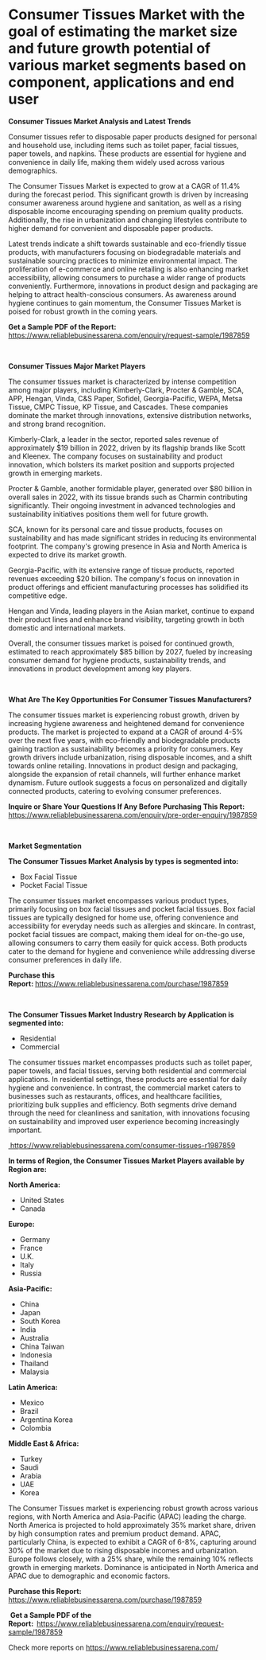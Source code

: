 <p><h1>Consumer Tissues Market with the goal of estimating the market size and future growth potential of various market segments based on component, applications and end user</h1></p><p><strong>Consumer Tissues Market Analysis and Latest Trends</strong></p>
<p><p>Consumer tissues refer to disposable paper products designed for personal and household use, including items such as toilet paper, facial tissues, paper towels, and napkins. These products are essential for hygiene and convenience in daily life, making them widely used across various demographics.</p><p>The Consumer Tissues Market is expected to grow at a CAGR of 11.4% during the forecast period. This significant growth is driven by increasing consumer awareness around hygiene and sanitation, as well as a rising disposable income encouraging spending on premium quality products. Additionally, the rise in urbanization and changing lifestyles contribute to higher demand for convenient and disposable paper products.</p><p>Latest trends indicate a shift towards sustainable and eco-friendly tissue products, with manufacturers focusing on biodegradable materials and sustainable sourcing practices to minimize environmental impact. The proliferation of e-commerce and online retailing is also enhancing market accessibility, allowing consumers to purchase a wider range of products conveniently. Furthermore, innovations in product design and packaging are helping to attract health-conscious consumers. As awareness around hygiene continues to gain momentum, the Consumer Tissues Market is poised for robust growth in the coming years.</p></p>
<p><strong>Get a Sample PDF of the Report:&nbsp;</strong> <a href="https://www.reliablebusinessarena.com/enquiry/request-sample/1987859?utm_campaign=1841&utm_medium=2&utm_source=Github&utm_content=ia&utm_term=06042025&utm_id=consumer-tissues">https://www.reliablebusinessarena.com/enquiry/request-sample/1987859</a></p>
<p>&nbsp;</p>
<p><strong>Consumer Tissues Major Market Players</strong></p>
<p><p>The consumer tissues market is characterized by intense competition among major players, including Kimberly-Clark, Procter & Gamble, SCA, APP, Hengan, Vinda, C&S Paper, Sofidel, Georgia-Pacific, WEPA, Metsa Tissue, CMPC Tissue, KP Tissue, and Cascades. These companies dominate the market through innovations, extensive distribution networks, and strong brand recognition.</p><p>Kimberly-Clark, a leader in the sector, reported sales revenue of approximately $19 billion in 2022, driven by its flagship brands like Scott and Kleenex. The company focuses on sustainability and product innovation, which bolsters its market position and supports projected growth in emerging markets.</p><p>Procter & Gamble, another formidable player, generated over $80 billion in overall sales in 2022, with its tissue brands such as Charmin contributing significantly. Their ongoing investment in advanced technologies and sustainability initiatives positions them well for future growth.</p><p>SCA, known for its personal care and tissue products, focuses on sustainability and has made significant strides in reducing its environmental footprint. The company's growing presence in Asia and North America is expected to drive its market growth.</p><p>Georgia-Pacific, with its extensive range of tissue products, reported revenues exceeding $20 billion. The company's focus on innovation in product offerings and efficient manufacturing processes has solidified its competitive edge.</p><p>Hengan and Vinda, leading players in the Asian market, continue to expand their product lines and enhance brand visibility, targeting growth in both domestic and international markets.</p><p>Overall, the consumer tissues market is poised for continued growth, estimated to reach approximately $85 billion by 2027, fueled by increasing consumer demand for hygiene products, sustainability trends, and innovations in product development among key players.</p></p>
<p>&nbsp;</p>
<p><strong>What Are The Key Opportunities For Consumer Tissues Manufacturers?</strong></p>
<p><p>The consumer tissues market is experiencing robust growth, driven by increasing hygiene awareness and heightened demand for convenience products. The market is projected to expand at a CAGR of around 4-5% over the next five years, with eco-friendly and biodegradable products gaining traction as sustainability becomes a priority for consumers. Key growth drivers include urbanization, rising disposable incomes, and a shift towards online retailing. Innovations in product design and packaging, alongside the expansion of retail channels, will further enhance market dynamism. Future outlook suggests a focus on personalized and digitally connected products, catering to evolving consumer preferences.</p></p>
<p><strong>Inquire or Share Your Questions If Any Before Purchasing This Report:</strong> <a href="https://www.reliablebusinessarena.com/enquiry/pre-order-enquiry/1987859?utm_campaign=1841&utm_medium=2&utm_source=Github&utm_content=ia&utm_term=06042025&utm_id=consumer-tissues">https://www.reliablebusinessarena.com/enquiry/pre-order-enquiry/1987859</a></p>
<p>&nbsp;</p>
<p><strong>Market Segmentation</strong></p>
<p><strong>The Consumer Tissues Market Analysis by types is segmented into:</strong></p>
<p><ul><li>Box Facial Tissue</li><li>Pocket Facial Tissue</li></ul></p>
<p><p>The consumer tissues market encompasses various product types, primarily focusing on box facial tissues and pocket facial tissues. Box facial tissues are typically designed for home use, offering convenience and accessibility for everyday needs such as allergies and skincare. In contrast, pocket facial tissues are compact, making them ideal for on-the-go use, allowing consumers to carry them easily for quick access. Both products cater to the demand for hygiene and convenience while addressing diverse consumer preferences in daily life.</p></p>
<p><strong>Purchase this Report:&nbsp;</strong><a href="https://www.reliablebusinessarena.com/purchase/1987859?utm_campaign=1841&utm_medium=2&utm_source=Github&utm_content=ia&utm_term=06042025&utm_id=consumer-tissues">https://www.reliablebusinessarena.com/purchase/1987859</a></p>
<p>&nbsp;</p>
<p><strong>The Consumer Tissues Market Industry Research by Application is segmented into:</strong></p>
<p><ul><li>Residential</li><li>Commercial</li></ul></p>
<p><p>The consumer tissues market encompasses products such as toilet paper, paper towels, and facial tissues, serving both residential and commercial applications. In residential settings, these products are essential for daily hygiene and convenience. In contrast, the commercial market caters to businesses such as restaurants, offices, and healthcare facilities, prioritizing bulk supplies and efficiency. Both segments drive demand through the need for cleanliness and sanitation, with innovations focusing on sustainability and improved user experience becoming increasingly important.</p></p>
<p><a href="https://www.reliablebusinessarena.com/consumer-tissues-r1987859?utm_campaign=1841&utm_medium=2&utm_source=Github&utm_content=ia&utm_term=06042025&utm_id=consumer-tissues">&nbsp;https://www.reliablebusinessarena.com/consumer-tissues-r1987859</a></p>
<p><strong>In terms of Region, the Consumer Tissues Market Players available by Region are:</strong></p>
<p>
    <p> <strong> North America: </strong>
        <ul>
            <li>United States</li>
            <li>Canada</li>
        </ul>
        </p> 
    <p> <strong> Europe: </strong>
        <ul>
            <li>Germany</li>
            <li>France</li>
            <li>U.K.</li>
            <li>Italy</li>
            <li>Russia</li>
        </ul>
        </p> 
    <p> <strong> Asia-Pacific: </strong>
        <ul>
            <li>China</li>
            <li>Japan</li>
            <li>South Korea</li>
            <li>India</li>
            <li>Australia</li>
            <li>China Taiwan</li>
            <li>Indonesia</li>
            <li>Thailand</li>
            <li>Malaysia</li>
        </ul>
        </p> 
    <p> <strong> Latin America: </strong>
        <ul>
            <li>Mexico</li>
            <li>Brazil</li>
            <li>Argentina Korea</li>
            <li>Colombia</li>
        </ul>
        </p> 
    <p> <strong> Middle East & Africa: </strong>
        <ul>
            <li>Turkey</li>
            <li>Saudi</li>
            <li>Arabia</li>
            <li>UAE</li>
            <li>Korea</li>
        </ul>
    </p>
    </p>
<p><p>The Consumer Tissues market is experiencing robust growth across various regions, with North America and Asia-Pacific (APAC) leading the charge. North America is projected to hold approximately 35% market share, driven by high consumption rates and premium product demand. APAC, particularly China, is expected to exhibit a CAGR of 6-8%, capturing around 30% of the market due to rising disposable incomes and urbanization. Europe follows closely, with a 25% share, while the remaining 10% reflects growth in emerging markets. Dominance is anticipated in North America and APAC due to demographic and economic factors.</p></p>
<p><strong>Purchase this Report: </strong><a href="https://www.reliablebusinessarena.com/purchase/1987859?utm_campaign=1841&utm_medium=2&utm_source=Github&utm_content=ia&utm_term=06042025&utm_id=consumer-tissues">https://www.reliablebusinessarena.com/purchase/1987859</a></p>
<p>&nbsp;<strong>Get a Sample PDF of the Report:&nbsp;&nbsp;</strong><a href="https://www.reliablebusinessarena.com/enquiry/request-sample/1987859?utm_campaign=1841&utm_medium=2&utm_source=Github&utm_content=ia&utm_term=06042025&utm_id=consumer-tissues">https://www.reliablebusinessarena.com/enquiry/request-sample/1987859</a></p>
<p><strong></strong></p>
<p>Check more reports on <a href="https://www.reliablebusinessarena.com/?utm_campaign=1841&utm_medium=2&utm_source=Github&utm_content=ia&utm_term=06042025&utm_id=consumer-tissues">https://www.reliablebusinessarena.com/</a></p>